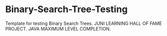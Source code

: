 # Binary-Search-Tree-Testing
Template for testing Binary Search Trees.
JUNI LEARNING HALL OF FAME PROJECT. JAVA MAXIMUM LEVEL COMPLETION.
